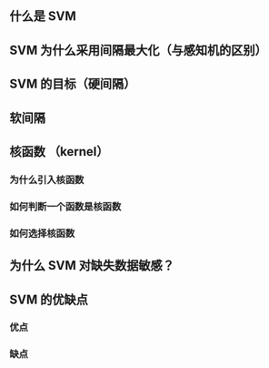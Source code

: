 ## 什么是 SVM





## SVM 为什么采用间隔最大化（与感知机的区别）









## SVM 的目标（硬间隔）





## 软间隔





## 核函数 （kernel）

### 为什么引入核函数

### 如何判断一个函数是核函数

### 如何选择核函数





## 为什么 SVM 对缺失数据敏感？







## SVM 的优缺点

### 优点





### 缺点











